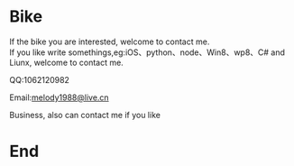 # Bike
If the bike you are interested, welcome to contact me.       
If you like write somethings,eg:iOS、python、node、Win8、wp8、C# and Liunx, welcome to contact me.

QQ:1062120982

Email:melody1988@live.cn

Business, also can contact me if you like

# End
